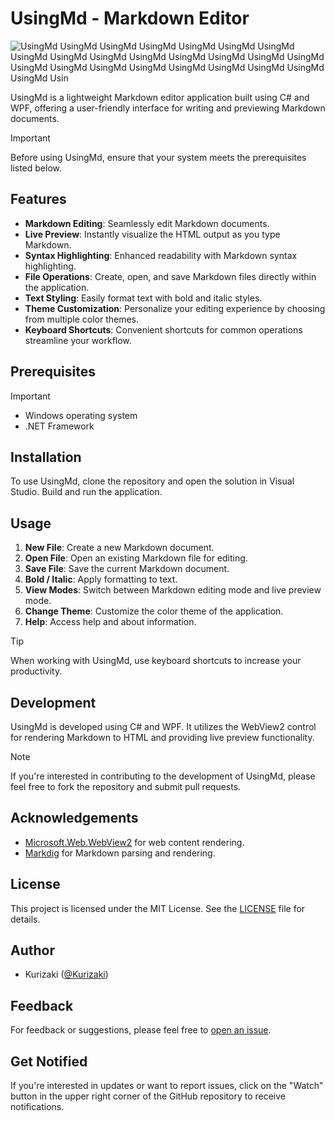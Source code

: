 # UsingMd - Markdown Editor
![UsingMd UsingMd UsingMd UsingMd UsingMd UsingMd UsingMd UsingMd UsingMd UsingMd UsingMd UsingMd UsingMd UsingMd UsingMd UsingMd UsingMd UsingMd UsingMd UsingMd UsingMd UsingMd UsingMd UsingMd Usin](https://github.com/Kurizaki/UsingMd/assets/110892283/7090e7f8-3d7b-45b1-9306-eebbf472485f)

UsingMd is a lightweight Markdown editor application built using C# and WPF, offering a user-friendly interface for writing and previewing Markdown documents.

> [!IMPORTANT]
> Before using UsingMd, ensure that your system meets the prerequisites listed below.

## Features

- **Markdown Editing**: Seamlessly edit Markdown documents.
- **Live Preview**: Instantly visualize the HTML output as you type Markdown.
- **Syntax Highlighting**: Enhanced readability with Markdown syntax highlighting.
- **File Operations**: Create, open, and save Markdown files directly within the application.
- **Text Styling**: Easily format text with bold and italic styles.
- **Theme Customization**: Personalize your editing experience by choosing from multiple color themes.
- **Keyboard Shortcuts**: Convenient shortcuts for common operations streamline your workflow.

## Prerequisites

> [!IMPORTANT]
> - Windows operating system
> - .NET Framework

## Installation

To use UsingMd, clone the repository and open the solution in Visual Studio. Build and run the application.

## Usage

1. **New File**: Create a new Markdown document.
2. **Open File**: Open an existing Markdown file for editing.
3. **Save File**: Save the current Markdown document.
4. **Bold / Italic**: Apply formatting to text.
5. **View Modes**: Switch between Markdown editing mode and live preview mode.
6. **Change Theme**: Customize the color theme of the application.
7. **Help**: Access help and about information.

> [!TIP]
> When working with UsingMd, use keyboard shortcuts to increase your productivity.

## Development

UsingMd is developed using C# and WPF. It utilizes the WebView2 control for rendering Markdown to HTML and providing live preview functionality.

> [!NOTE]
> If you're interested in contributing to the development of UsingMd, please feel free to fork the repository and submit pull requests.

## Acknowledgements

- [Microsoft.Web.WebView2](https://docs.microsoft.com/en-us/microsoft-edge/webview2/) for web content rendering.
- [Markdig](https://github.com/lunet-io/markdig) for Markdown parsing and rendering.

## License

This project is licensed under the MIT License. See the [LICENSE](LICENSE) file for details.

## Author

- Kurizaki ([@Kurizaki](https://github.com/kurizaki))

## Feedback

For feedback or suggestions, please feel free to [open an issue](https://github.com/kurizaki/UsingMd/issues).

## Get Notified

If you're interested in updates or want to report issues, click on the "Watch" button in the upper right corner of the GitHub repository to receive notifications.
